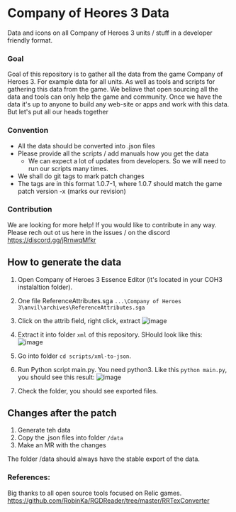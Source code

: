 # Company of Heores 3 Data
Data and icons on all Company of Heroes 3 units / stuff in a developer friendly format.

### Goal 
Goal of this repository is to gather all the data from the game Company of Heroes 3. For example data for all units. As well as tools and scripts for gathering this data from the game. We beliave that open sourcing all the data and tools can only help the game and community.
Once we have the data it's up to anyone to build any web-site or apps and work with this data. But let's put all our heads together 

### Convention
- All the data should be converted into .json files
- Please provide all the scripts / add manuals how you get the data
   - We can expect a lot of updates from developers. So we will need to run our scripts many times.
- We shall do git tags to mark patch changes 
- The tags are in this format 1.0.7-1, where 1.0.7 should match the game patch version -x (marks our revision)

### Contribution 
We are looking for more help! If you would like to contribute in any way. Please rech out ot us here in the issues / on the discord https://discord.gg/jRrnwqMfkr


## How to generate the data

1. Open Company of Heroes 3 Essence Editor (it's located in your COH3 instalaltion folder). 
2. One file ReferenceAttributes.sga `...\Company of Heroes 3\anvil\archives\ReferenceAttributes.sga`
3. Click on the attrib field, right click, extract 
![image](https://user-images.githubusercontent.com/8086995/226179199-855c6ea5-5336-4df9-941c-3dc4f4dc0ad0.png)

4. Extract it into folder `xml` of this repository. SHould look like this:  
![image](https://user-images.githubusercontent.com/8086995/226179287-a61f956c-ff99-456f-a679-faf1251ae18a.png)

5. Go into folder `cd scripts/xml-to-json`. 
6. Run Python script main.py. You need python3. Like this `python main.py`, you should see this result:
![image](https://user-images.githubusercontent.com/8086995/226179423-711db84e-9cb4-41e7-92de-e2341b9130ba.png)

7. Check the folder, you should see exported files. 


## Changes after the patch
1. Generate teh data
2. Copy the .json files into folder `/data`
3. Make an MR with the changes 

The folder /data should always have the stable export of the data. 




### References:
Big thanks to all open source tools focused on Relic games.
https://github.com/RobinKa/RGDReader/tree/master/RRTexConverter
